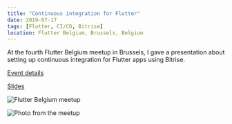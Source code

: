 ```yaml
---
title: "Continuous integration for Flutter"
date: 2019-07-17
tags: [Flutter, CI/CD, Bitrise]
location: Flutter Belgium, Brussels, Belgium
---
```


At the fourth Flutter Belgium meetup in Brussels, I gave a presentation about setting up continuous integration for Flutter apps using Bitrise.

[Event details](https://www.meetup.com/nl-NL/Flutter-Belgium/events/262700987/)

[Slides](https://docs.google.com/presentation/d/1nEaLuG77jlU4ps_EGJTTbQlZ-uO9bMFR/edit?usp=sharing&ouid=106677125706428939724&rtpof=true&sd=true)

![Flutter Belgium meetup](https://secure.meetupstatic.com/photos/event/1/b/c/6/600_482647110.webp "Flutter Belgium meetup")

![Photo from the meetup](https://pbs.twimg.com/media/D_snYS5XsAAbbsR?format=jpg&name=large "Photo from the meetup")
